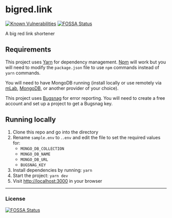 # bigred.link

[![Known Vulnerabilities](https://snyk.io/test/github/mikesprague/bigred-link/badge.svg?targetFile=package.json)](https://snyk.io/test/github/mikesprague/bigred-link?targetFile=package.json)
[![FOSSA Status](https://app.fossa.io/api/projects/git%2Bgithub.com%2Fmikesprague%2Fbigred-link.svg?type=shield)](https://app.fossa.io/projects/git%2Bgithub.com%2Fmikesprague%2Fbigred-link?ref=badge_shield)

A big red link shortener

## Requirements

This project uses [Yarn](https://yarnpkg.com/) for dependency management. [Npm](https://npmjs.com) will
work but you will need to modify the `package.json` file to use `npm` commands instead of `yarn` commands.

You will need to have MongoDB running (install locally or use remotely via [mLab](https://mlab.com/), [MongoDB](https://www.mongodb.com/cloud/atlas),
or another provider of your choice).

This project uses [Bugsnag](https://bugsnag.com) for error reporting. You will need to create a free account and set up a project to get a Bugsnag key.

## Running locally

1. Clone this repo and go into the directory
1. Rename `sample.env` to .`.env` and edit the file to set the required values for:
    - `MONGO_DB_COLLECTION`
    - `MONGO_DB_NAME`
    - `MONGO_DB_URL`
    - `BUGSNAG_KEY`
1. Install dependencies by running: `yarn`
1. Start the project: `yarn dev`
1. Visit [http://localhost:3000](http://localhost:3000) in your browser

---

### License

[![FOSSA Status](https://app.fossa.io/api/projects/git%2Bgithub.com%2Fmikesprague%2Fbigred-link.svg?type=large)](https://app.fossa.io/projects/git%2Bgithub.com%2Fmikesprague%2Fbigred-link?ref=badge_large)
